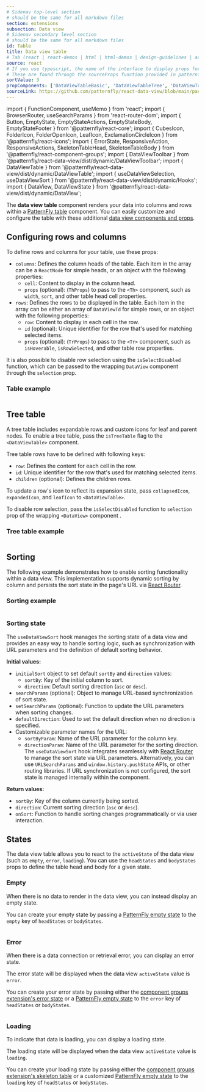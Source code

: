 ```yaml
---
# Sidenav top-level section
# should be the same for all markdown files
section: extensions
subsection: Data view
# Sidenav secondary level section
# should be the same for all markdown files
id: Table
title: Data view table
# Tab (react | react-demos | html | html-demos | design-guidelines | accessibility)
source: react
# If you use typescript, the name of the interface to display props for
# These are found through the sourceProps function provided in patternfly-docs.source.js
sortValue: 3
propComponents: ['DataViewTableBasic', 'DataViewTableTree', 'DataViewTrTree', 'DataViewTrObject']
sourceLink: https://github.com/patternfly/react-data-view/blob/main/packages/module/patternfly-docs/content/extensions/data-view/examples/Table/Table.md
---
```

import { FunctionComponent, useMemo } from 'react';
import { BrowserRouter, useSearchParams } from 'react-router-dom';
import { Button, EmptyState, EmptyStateActions, EmptyStateBody, EmptyStateFooter } from '@patternfly/react-core';
import { CubesIcon, FolderIcon, FolderOpenIcon, LeafIcon, ExclamationCircleIcon } from '@patternfly/react-icons';
import { ErrorState, ResponsiveAction, ResponsiveActions, SkeletonTableHead, SkeletonTableBody } from '@patternfly/react-component-groups';
import { DataViewToolbar } from '@patternfly/react-data-view/dist/dynamic/DataViewToolbar';
import { DataViewTable } from '@patternfly/react-data-view/dist/dynamic/DataViewTable';
import { useDataViewSelection, useDataViewSort } from '@patternfly/react-data-view/dist/dynamic/Hooks';
import { DataView, DataViewState } from '@patternfly/react-data-view/dist/dynamic/DataView';

The **data view table** component renders your data into columns and rows within a [PatternFly table](/components/table) component. You can easily customize and configure the table with these additional [data view components and props](/extensions/data-view/table#props).

## Configuring rows and columns
To define rows and columns for your table, use these props:
- `columns`: Defines the column heads of the table. Each item in the array can be a `ReactNode` for simple heads, or an object with the following properties:
  - `cell`: Content to display in the column head.
  - `props` (optional): (`ThProps`) to pass to the `<Th>` component, such as `width`, `sort`, and other table head cell properties.
- `rows`: Defines the rows to be displayed in the table. Each item in the array can be either an array of `DataViewTd` for simple rows, or an object with the following properties:
  - `row`: Content to display in each cell in the row.
  - `id` (optional): Unique identifier for the row that's used for matching selected items.
  - `props` (optional): (`TrProps`) to pass to the `<Tr>` component, such as `isHoverable`, `isRowSelected`, and other table row properties.

It is also possible to disable row selection using the `isSelectDisabled` function, which can be passed to the wrapping `DataView` component through the `selection` prop.

### Table example
```js file="./DataViewTableExample.tsx"

```

## Tree table

A tree table includes expandable rows and custom icons for leaf and parent nodes. 
To enable a tree table, pass the `isTreeTable` flag to the `<DataViewTable>` component.


Tree table rows have to be defined with following keys:
  - `row`: Defines the content for each cell in the row.
  - `id`: Unique identifier for the row that's used for matching selected items.
  - `children` (optional): Defines the children rows.

To update a row's icon to reflect its expansion state, pass `collapsedIcon`, `expandedIcon`, and `leafIcon` to `<DataViewTable>`.

To disable row selection, pass the `isSelectDisabled` function to `selection` prop of the wrapping `<DataView>` component .

### Tree table example

```js file="./DataViewTableTreeExample.tsx"

```

## Sorting
The following example demonstrates how to enable sorting functionality within a data view. This implementation supports dynamic sorting by column and persists the sort state in the page's URL via [React Router](https://reactrouter.com/).

### Sorting example
```js file="./SortingExample.tsx"

```
### Sorting state

The `useDataViewSort` hook manages the sorting state of a data view and provides an easy way to handle sorting logic, such as synchronization with URL parameters and the definition of default sorting behavior.

**Initial values:**
- `initialSort` object to set default `sortBy` and `direction` values:
  - `sortBy`: Key of the initial column to sort.
  - `direction`: Default sorting direction (`asc` or `desc`).
- `searchParams` (optional): Object to manage URL-based synchronization of sort state.
- `setSearchParams` (optional): Function to update the URL parameters when sorting changes.
- `defaultDirection`: Used to set the default direction when no direction is specified.
- Customizable parameter names for the URL:
  - `sortByParam`: Name of the URL parameter for the column key.
  - `directionParam`: Name of the URL parameter for the sorting direction.
The `useDataViewSort` hook integrates seamlessly with [React Router](https://reactrouter.com/) to manage the sort state via URL parameters. Alternatively, you can use `URLSearchParams` and `window.history.pushState` APIs, or other routing libraries. If URL synchronization is not configured, the sort state is managed internally within the component.

**Return values:**
- `sortBy`: Key of the column currently being sorted.
- `direction`: Current sorting direction (`asc` or `desc`).
- `onSort`: Function to handle sorting changes programmatically or via user interaction.

## States

The data view table allows you to react to the `activeState` of the data view (such as `empty`, `error`, `loading`). You can use the `headStates` and `bodyStates` props to define the table head and body for a given state. 

### Empty
When there is no data to render in the data view, you can instead display an empty state. 

You can create your empty state by passing a [PatternFly empty state](/components/empty-state) to the `empty` key of `headStates` or `bodyStates`. 

```js file="./DataViewTableEmptyExample.tsx"

```

### Error
When there is a data connection or retrieval error, you can display an error state.

The error state will be displayed when the data view `activeState` value is `error`.

You can create your error state by passing either the [component groups extension's error state](/component-groups/error-state) or a [PatternFly empty state](/components/empty-state) to the `error` key of `headStates` or `bodyStates`. 

```js file="./DataViewTableErrorExample.tsx"

```

### Loading
To indicate that data is loading, you can display a loading state.

The loading state will be displayed when the data view `activeState` value is `loading`.

You can create your loading state by passing either the [component groups extension's skeleton table](/component-groups/skeleton-table) or a customized [PatternFly empty state](/components/empty-state) to the `loading` key of `headStates` or `bodyStates`. 


```js file="./DataViewTableLoadingExample.tsx"

```
